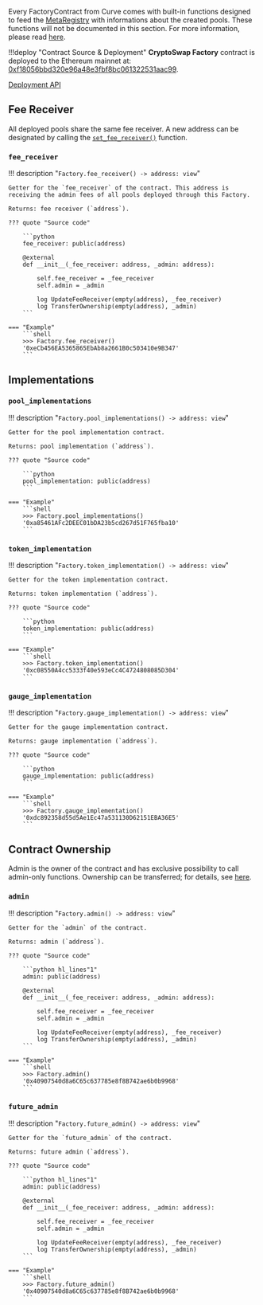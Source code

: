 Every FactoryContract from Curve comes with built-in functions designed to feed the [MetaRegistry](../../registry/MetaRegistryAPI.md) with informations about the created pools. These functions will not be documented in this section. For more information, please read [here](../../registry/overview.md).


!!!deploy "Contract Source & Deployment"
    **CryptoSwap Factory** contract is deployed to the Ethereum mainnet at: [0xf18056bbd320e96a48e3fbf8bc061322531aac99](https://etherscan.io/address/0xf18056bbd320e96a48e3fbf8bc061322531aac99#code).


[Deployment API](../factory/deployer-api.md)


## **Fee Receiver**

All deployed pools share the same fee receiver. A new address can be designated by calling the [`set_fee_receiver()`](../factory/admin-controls.md#set_fee_receiver) function.

### `fee_receiver`
!!! description "`Factory.fee_receiver() -> address: view`"

    Getter for the `fee_receiver` of the contract. This address is receiving the admin fees of all pools deployed through this Factory.

    Returns: fee receiver (`address`).

    ??? quote "Source code"

        ```python
        fee_receiver: public(address)

        @external
        def __init__(_fee_receiver: address, _admin: address):

            self.fee_receiver = _fee_receiver
            self.admin = _admin

            log UpdateFeeReceiver(empty(address), _fee_receiver)
            log TransferOwnership(empty(address), _admin)
        ```

    === "Example"
        ```shell
        >>> Factory.fee_receiver()
        '0xeCb456EA5365865EbAb8a2661B0c503410e9B347'
        ```



## **Implementations**

### `pool_implementations`
!!! description "`Factory.pool_implementations() -> address: view`"

    Getter for the pool implementation contract.

    Returns: pool implementation (`address`).

    ??? quote "Source code"

        ```python
        pool_implementation: public(address)
        ```

    === "Example"
        ```shell
        >>> Factory.pool_implementations()
        '0xa85461AFc2DEEC01bDA23b5cd267d51F765fba10'
        ```


### `token_implementation`
!!! description "`Factory.token_implementation() -> address: view`"

    Getter for the token implementation contract.

    Returns: token implementation (`address`).

    ??? quote "Source code"

        ```python
        token_implementation: public(address)
        ```

    === "Example"
        ```shell
        >>> Factory.token_implementation()
        '0xc08550A4cc5333f40e593eCc4C4724808085D304'
        ```


### `gauge_implementation`
!!! description "`Factory.gauge_implementation() -> address: view`"

    Getter for the gauge implementation contract.

    Returns: gauge implementation (`address`).

    ??? quote "Source code"

        ```python
        gauge_implementation: public(address)
        ```

    === "Example"
        ```shell
        >>> Factory.gauge_implementation()
        '0xdc892358d55d5Ae1Ec47a531130D62151EBA36E5'
        ```



## **Contract Ownership**

Admin is the owner of the contract and has exclusive possibility to call admin-only functions. Ownership can be transferred; for details, see [here](../factory/admin-controls.md).

### `admin`
!!! description "`Factory.admin() -> address: view`"

    Getter for the `admin` of the contract.

    Returns: admin (`address`).

    ??? quote "Source code"

        ```python hl_lines"1"
        admin: public(address)

        @external
        def __init__(_fee_receiver: address, _admin: address):

            self.fee_receiver = _fee_receiver
            self.admin = _admin

            log UpdateFeeReceiver(empty(address), _fee_receiver)
            log TransferOwnership(empty(address), _admin)
        ```

    === "Example"
        ```shell
        >>> Factory.admin()
        '0x40907540d8a6C65c637785e8f8B742ae6b0b9968'
        ```


### `future_admin`
!!! description "`Factory.future_admin() -> address: view`"

    Getter for the `future_admin` of the contract.

    Returns: future admin (`address`).

    ??? quote "Source code"

        ```python hl_lines"1"
        admin: public(address)

        @external
        def __init__(_fee_receiver: address, _admin: address):

            self.fee_receiver = _fee_receiver
            self.admin = _admin

            log UpdateFeeReceiver(empty(address), _fee_receiver)
            log TransferOwnership(empty(address), _admin)
        ```

    === "Example"
        ```shell
        >>> Factory.future_admin()
        '0x40907540d8a6C65c637785e8f8B742ae6b0b9968'
        ```